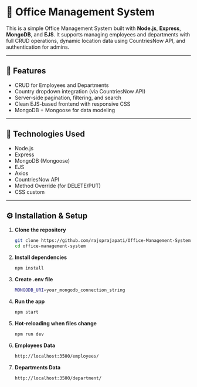 # 🏢 Office Management System

This is a simple Office Management System built with **Node.js**, **Express**, **MongoDB**, and **EJS**. It supports managing employees and departments with full CRUD operations, dynamic location data using CountriesNow API, and authentication for admins.

---

## 📁 Features

- CRUD for Employees and Departments
- Country dropdown integration (via CountriesNow API)
- Server-side pagination, filtering, and search
- Clean EJS-based frontend with responsive CSS
- MongoDB + Mongoose for data modeling

---

## 🚀 Technologies Used

- Node.js
- Express
- MongoDB (Mongoose)
- EJS
- Axios
- CountriesNow API
- Method Override (for DELETE/PUT)
- CSS custom

---

## ⚙️ Installation & Setup

1. **Clone the repository**
   ```bash
   git clone https://github.com/rajsprajapati/Office-Management-System.git
   cd office-management-system

2. **Install dependencies**
    ```bash
    npm install

3. **Create .env file**
    ```bash
    MONGODB_URI=your_mongodb_connection_string

4. **Run the app**
    ```bash
    npm start

5. **Hot-reloading when files change**
    ```bash
    npm run dev

6. **Employees Data**
    ```bash
    http://localhost:3500/employees/

7. **Departments Data**
    ```bash
    http://localhost:3500/department/